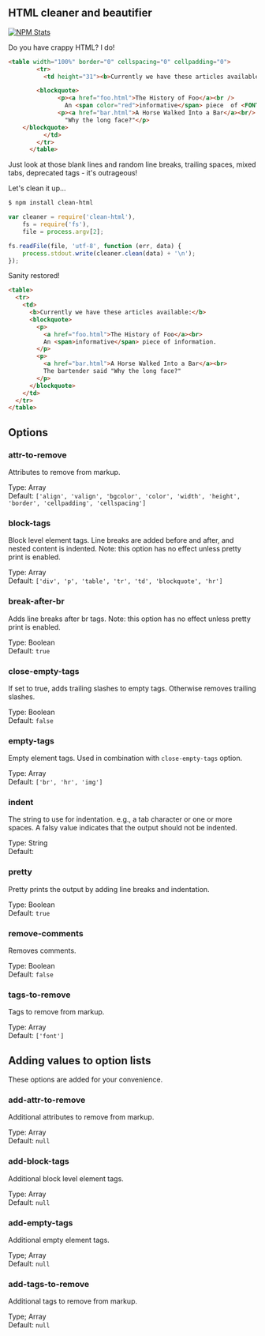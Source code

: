 ## HTML cleaner and beautifier

[![NPM Stats](https://nodei.co/npm/clean-html.png?downloads=true&downloadRank=true)](https://npmjs.org/packages/clean-html/)

Do you have crappy HTML? I do!

```html
<table width="100%" border="0" cellspacing="0" cellpadding="0">
        <tr>
          <td height="31"><b>Currently we have these articles available:</b>

        <blockquote>
              <p><a href="foo.html">The History of Foo</a><br />    
                An <span color="red">informative</span> piece  of <FONT FACE="ARIAL">information</FONT>.</p>
              <p><a href="bar.html">A Horse Walked Into a Bar</a><br/> The bartender said
                "Why the long face?"</p>
	</blockquote>
          </td>
        </tr>
      </table>
```

Just look at those blank lines and random line breaks, trailing spaces, mixed tabs, deprecated tags - it's outrageous!

Let's clean it up...

```bash
$ npm install clean-html
```

```javascript
var cleaner = require('clean-html'),
    fs = require('fs'),
    file = process.argv[2];

fs.readFile(file, 'utf-8', function (err, data) {
    process.stdout.write(cleaner.clean(data) + '\n');
});
```

Sanity restored!

```html
<table>
  <tr>
    <td>
      <b>Currently we have these articles available:</b>
      <blockquote>
        <p>
          <a href="foo.html">The History of Foo</a><br>
          An <span>informative</span> piece of information.
        </p>
        <p>
          <a href="bar.html">A Horse Walked Into a Bar</a><br>
          The bartender said "Why the long face?"
        </p>
      </blockquote>
    </td>
  </tr>
</table>
```

## Options

### attr-to-remove

Attributes to remove from markup.

Type: Array  
Default: `['align', 'valign', 'bgcolor', 'color', 'width', 'height', 'border', 'cellpadding', 'cellspacing']`

### block-tags

Block level element tags. Line breaks are added before and after, and nested content is indented. Note: this option has no effect unless pretty print is enabled.

Type: Array  
Default: `['div', 'p', 'table', 'tr', 'td', 'blockquote', 'hr']`

### break-after-br

Adds line breaks after br tags. Note: this option has no effect unless pretty print is enabled.

Type: Boolean  
Default: `true`

### close-empty-tags

If set to true, adds trailing slashes to empty tags. Otherwise removes trailing slashes.

Type: Boolean  
Default: `false`

### empty-tags

Empty element tags. Used in combination with `close-empty-tags` option.

Type: Array  
Default: `['br', 'hr', 'img']`

### indent

The string to use for indentation. e.g., a tab character or one or more spaces. A falsy value indicates that the output should not be indented.

Type: String  
Default: `  `

### pretty

Pretty prints the output by adding line breaks and indentation.

Type: Boolean  
Default: `true`

### remove-comments

Removes comments.

Type: Boolean  
Default: `false`

### tags-to-remove

Tags to remove from markup.

Type: Array  
Default: `['font']`

## Adding values to option lists

These options are added for your convenience.

### add-attr-to-remove

Additional attributes to remove from markup.

Type: Array  
Default: `null`

### add-block-tags

Additional block level element tags.

Type: Array  
Default: `null`

### add-empty-tags

Additional empty element tags.

Type; Array  
Default: `null`

### add-tags-to-remove

Additional tags to remove from markup.

Type; Array  
Default: `null`

